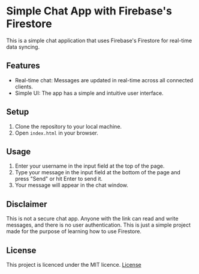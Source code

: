 # Simple Chat App with Firebase's Firestore

This is a simple chat application that uses Firebase's Firestore for real-time data syncing. 

## Features

- Real-time chat: Messages are updated in real-time across all connected clients.
- Simple UI: The app has a simple and intuitive user interface.

## Setup

1. Clone the repository to your local machine.
2. Open `index.html` in your browser.

## Usage

1. Enter your username in the input field at the top of the page.
2. Type your message in the input field at the bottom of the page and press "Send" or hit Enter to send it.
3. Your message will appear in the chat window.

## Disclaimer

This is not a secure chat app. Anyone with the link can read and write messages, and there is no user authentication. This is just a simple project made for the purpose of learning how to use Firestore.

## License

This project is licenced under the MIT licence.  [License](LICENSE)
